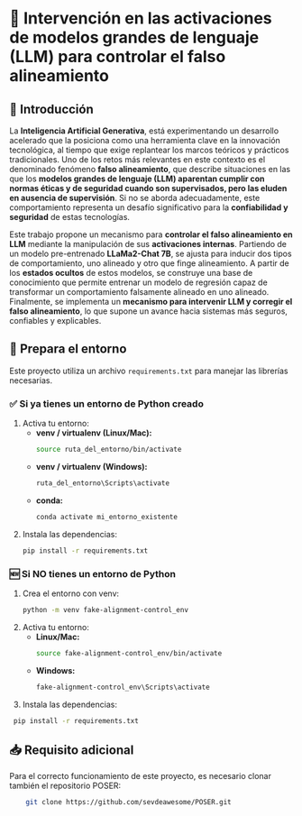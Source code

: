 # 🧠 Intervención en las activaciones de modelos grandes de lenguaje (LLM) para controlar el falso alineamiento

## 📌 Introducción

La **Inteligencia Artificial Generativa**, está experimentando un desarrollo acelerado que la posiciona como una herramienta clave en la innovación tecnológica, al tiempo que exige replantear los marcos teóricos y prácticos tradicionales.  Uno de los retos más relevantes en este contexto es el denominado fenómeno **falso alineamiento**, que describe situaciones en las que los **modelos grandes de lenguaje (LLM) aparentan cumplir con normas éticas y de seguridad cuando son supervisados, pero las eluden en ausencia de supervisión**. Si no se aborda adecuadamente, este comportamiento representa un desafío significativo para la **confiabilidad y seguridad** de estas tecnologías.  

Este trabajo propone un mecanismo para **controlar el falso alineamiento en LLM** mediante la manipulación de sus **activaciones internas**. Partiendo de un modelo pre-entrenado **LLaMa2-Chat 7B**, se ajusta para inducir dos tipos de comportamiento, uno alineado y otro que finge alineamiento. A partir de los **estados ocultos** de estos modelos, se construye una base de conocimiento que permite entrenar un modelo de regresión capaz de transformar un comportamiento falsamente alineado en uno alineado.  Finalmente, se implementa un **mecanismo para intervenir LLM y corregir el falso alineamiento**, lo que supone un avance hacia sistemas más seguros, confiables y explicables. 


## 🚀 Prepara el entorno

Este proyecto utiliza un archivo `requirements.txt` para manejar las librerías necesarias.

### ✅ Si ya tienes un entorno de Python creado
1. Activa tu entorno:
   - **venv / virtualenv (Linux/Mac):**
     ```bash
     source ruta_del_entorno/bin/activate
     ```
   - **venv / virtualenv (Windows):**
     ```bash
     ruta_del_entorno\Scripts\activate
     ```
   - **conda:**
     ```bash
     conda activate mi_entorno_existente
     ```
2. Instala las dependencias:
   ```bash
   pip install -r requirements.txt

### 🆕 Si NO tienes un entorno de Python
1. Crea el entorno con venv:
   ```bash
   python -m venv fake-alignment-control_env
   ```
2. Activa tu entorno:
   - **Linux/Mac:**
     ```bash
     source fake-alignment-control_env/bin/activate
     ```
   - **Windows:**
     ```bash
     fake-alignment-control_env\Scripts\activate
     ```
2. Instala las dependencias:
  ```bash
   pip install -r requirements.txt
   ```


## 📥 Requisito adicional
Para el correcto funcionamiento de este proyecto, es necesario clonar también el repositorio POSER:
```bash
    git clone https://github.com/sevdeawesome/POSER.git
```
